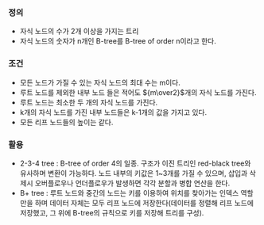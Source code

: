 ### 정의
- 자식 노드의 수가 2개 이상을 가지는 트리
- 자식 노드의 숫자가 n개인 B-tree를 B-tree of order n이라고 한다.

### 조건
- 모든 노드가 가질 수 있는 자식 노드의 최대 수는 m이다.
- 루트 노드를 제외한 내부 노드 들은 적어도 ${m\over2}$개의 자식 노드를 가진다.
- 루트 노드는 최소한 두 개의 자식 노드를 가진다.
- k개의 자식 노드를 가진 내부 노드들은 k-1개의 값을 가지고 있다.
- 모든 리프 노드들의 높이는 같다.

### 활용
- 2-3-4 tree : B-tree of order 4의 일종. 구조가 이진 트리인 red-black tree와 유사하며 변환이 가능하다. 노드 내부의 키값은 1~3개를 가질 수 있으며, 삽입과 삭제시 오버플로우나 언더플로우가 발생하면 각각 분할과 병합 연산을 한다.
- B+ tree : 루트 노드와 중간의 노드는 키를 이용하여 위치를 찾아가는 인덱스 역할만을 하며 데이터 자체는 모두 리프 노드에 저장한다(데이터를 정렬해 리프 노드에 저장했고, 그 위에 B-tree의 규칙으로 키를 저장해 트리를 구성).